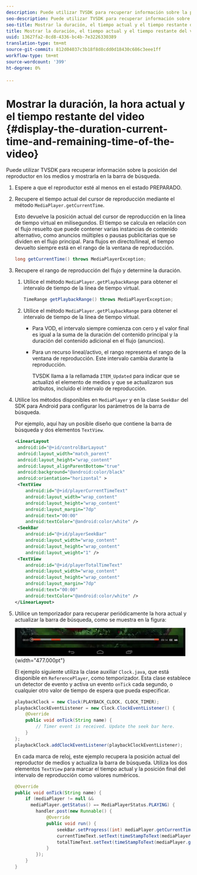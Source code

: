 ```yaml
---
description: Puede utilizar TVSDK para recuperar información sobre la posición del reproductor en los medios y mostrarla en la barra de búsqueda.
seo-description: Puede utilizar TVSDK para recuperar información sobre la posición del reproductor en los medios y mostrarla en la barra de búsqueda.
seo-title: Mostrar la duración, el tiempo actual y el tiempo restante del vídeo
title: Mostrar la duración, el tiempo actual y el tiempo restante del vídeo
uuid: 13627fa2-8cd8-4336-bc4b-7e3226330389
translation-type: tm+mt
source-git-commit: 812d04037c3b18f8d8cdd0d18430c686c3eee1ff
workflow-type: tm+mt
source-wordcount: '399'
ht-degree: 0%

---
```



# Mostrar la duración, la hora actual y el tiempo restante del video {#display-the-duration-current-time-and-remaining-time-of-the-video}

Puede utilizar TVSDK para recuperar información sobre la posición del reproductor en los medios y mostrarla en la barra de búsqueda.

1. Espere a que el reproductor esté al menos en el estado PREPARADO.
1. Recupere el tiempo actual del cursor de reproducción mediante el método `MediaPlayer.getCurrentTime`.

   Esto devuelve la posición actual del cursor de reproducción en la línea de tiempo virtual en milisegundos. El tiempo se calcula en relación con el flujo resuelto que puede contener varias instancias de contenido alternativo, como anuncios múltiples o pausas publicitarias que se dividen en el flujo principal. Para flujos en directo/lineal, el tiempo devuelto siempre está en el rango de la ventana de reproducción.

   ```java
   long getCurrentTime() throws MediaPlayerException;
   ```

1. Recupere el rango de reproducción del flujo y determine la duración.
   1. Utilice el método `MediaPlayer.getPlaybackRange` para obtener el intervalo de tiempo de la línea de tiempo virtual.

      ```java
      TimeRange getPlaybackRange() throws MediaPlayerException;
      ```

   1. Utilice el método `MediaPlayer.getPlaybackRange` para obtener el intervalo de tiempo de la línea de tiempo virtual.

      * Para VOD, el intervalo siempre comienza con cero y el valor final es igual a la suma de la duración del contenido principal y la duración del contenido adicional en el flujo (anuncios).
      * Para un recurso lineal/activo, el rango representa el rango de la ventana de reproducción. Este intervalo cambia durante la reproducción.

         TVSDK llama a la rellamada `ITEM_Updated` para indicar que se actualizó el elemento de medios y que se actualizaron sus atributos, incluido el intervalo de reproducción.

1. Utilice los métodos disponibles en `MediaPlayer` y en la clase `SeekBar` del SDK para Android para configurar los parámetros de la barra de búsqueda.

   Por ejemplo, aquí hay un posible diseño que contiene la barra de búsqueda y dos elementos `TextView`.

   ```xml
   <LinearLayout 
    android:id="@+id/controlBarLayout" 
    android:layout_width="match_parent" 
    android:layout_height="wrap_content" 
    android:layout_alignParentBottom="true" 
    android:background="@android:color/black" 
    android:orientation="horizontal" > 
    <TextView 
       android:id="@+id/playerCurrentTimeText" 
       android:layout_width="wrap_content" 
       android:layout_height="wrap_content" 
       android:layout_margin="7dp" 
       android:text="00:00" 
       android:textColor="@android:color/white" /> 
    <SeekBar 
       android:id="@+id/playerSeekBar" 
       android:layout_width="wrap_content" 
       android:layout_height="wrap_content" 
       android:layout_weight="1" /> 
    <TextView 
       android:id="@+id/playerTotalTimeText" 
       android:layout_width="wrap_content" 
       android:layout_height="wrap_content" 
       android:layout_margin="7dp" 
       android:text="00:00" 
       android:textColor="@android:color/white" /> 
   </LinearLayout>
   ```

1. Utilice un temporizador para recuperar periódicamente la hora actual y actualizar la barra de búsqueda, como se muestra en la figura:

   <!--<a id="fig_689CEDDD02094C0C8E91C5195F8EAD3F"></a>-->

   ![](assets/seek-bar.jpg){width=&quot;477.000pt&quot;}

   El ejemplo siguiente utiliza la clase auxiliar `Clock.java`, que está disponible en `ReferencePlayer`, como temporizador. Esta clase establece un detector de evento y activa un evento `onTick` cada segundo, o cualquier otro valor de tiempo de espera que pueda especificar.

   ```java
   playbackClock = new Clock(PLAYBACK_CLOCK, CLOCK_TIMER); 
   playbackClockEventListener = new Clock.ClockEventListener() { 
       @Override 
       public void onTick(String name) { 
           // Timer event is received. Update the seek bar here. 
       } 
   }; 
   playbackClock.addClockEventListener(playbackClockEventListener);
   ```

   En cada marca de reloj, este ejemplo recupera la posición actual del reproductor de medios y actualiza la barra de búsqueda. Utiliza los dos elementos `TextView` para marcar el tiempo actual y la posición final del intervalo de reproducción como valores numéricos.

   ```java
   @Override 
   public void onTick(String name) { 
       if (mediaPlayer != null &&  
         mediaPlayer.getStatus() == MediaPlayerStatus.PLAYING) { 
           handler.post(new Runnable() { 
               @Override 
               public void run() { 
                   seekBar.setProgress((int) mediaPlayer.getCurrentTime()); 
                   currentTimeText.setText(timeStampToText(mediaPlayer.getCurrentTime())); 
                   totalTimeText.setText(timeStampToText(mediaPlayer.getPlaybackRange().getEnd())); 
               } 
           }); 
       } 
   } 
   ```

